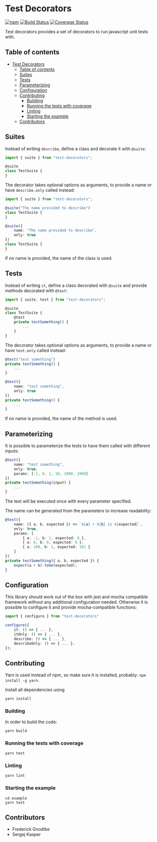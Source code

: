 # Test Decorators

[![npm](https://img.shields.io/npm/v/test-decorators.svg)](https://www.npmjs.com/package/test-decorators)
[![Build Status](https://travis-ci.org/Prior99/test-decorators.svg?branch=master)](https://travis-ci.org/Prior99/test-decorators)
[![Coverage Status](https://coveralls.io/repos/github/Prior99/test-decorators/badge.svg?branch=master)](https://coveralls.io/github/Prior99/test-decorators?branch=master)

Test decorators provides a set of decorators to run javascript unit tests with.

## Table of contents

 * [Test Decorators](#test-decorators)
     * [Table of contents](#table-of-contents)
     * [Suites](#suites)
     * [Tests](#tests)
     * [Parameterizing](#parameterizing)
     * [Configuration](#configuration)
     * [Contributing](#contributing)
         * [Building](#building)
         * [Running the tests with coverage](#running-the-tests-with-coverage)
         * [Linting](#linting)
         * [Starting the example](#starting-the-example)
     * [Contributors](#contributors)

## Suites

Instead of writing `describe`, define a class and decorate it with `@suite`:

```typescript
import { suite } from "test-decorators";

@suite
class TestSuite {
}
```

The decorator takes optional options as arguments, to provide a name or have `describe.only` called
instead:

```typescript
import { suite } from "test-decorators";

@suite("The name provided to describe")
class TestSuite {
}
```

```typescript
@suite({
    name: "The name provided to describe",
    only: true
})
class TestSuite {
}
```

If no name is provided, the name of the class is used.

## Tests

Instead of writing `it`, define a class decorated with `@suite` and provide methods decorated with `@test`:

```typescript
import { suite, test } from "test-decorators";

@suite
class TestSuite {
    @test
    private testSomething() {
        ...
    }
}
```

The decorator takes optional options as arguments, to provide a name or have `test.only` called
instead:

```typescript
@test("test something")
private testSomething() {
    ...
}
```

```typescript
@test({
    name: "test something",
    only: true
})
private testSomething() {
    ...
}
```

If no name is provided, the name of the method is used.

## Parameterizing

It is possible to parameterize the tests to have them called with different inputs:

```typescript
@test({
    name: "test something",
    only: true,
    params: [-1, 0, 1, 10, 1000, 2000]
})
private testSomething(input) {
    ...
}
```

The test will be executed once with every parameter specified.

The name can be generated from the parameters to increase readability:

```typescript
@test({
    name: ({ a, b, expected }) => `${a} + ${b} is ${expected}`,
    only: true,
    params: [
        { a: -1, b: 1, expected: 0 },
        { a: 0, b: 0, expected: 0 },
        { a: 100, b: 1, expected: 101 }
    ]
})
private testSomething({ a, b, expected }) {
    expect(a + b).tobe(expected);
}
```

## Configuration

This library should work out of the box with jest and mocha compatible framework without any
additional configuration needed. Otherwise it is possible to configure it and provide
mocha-compatible functions:

```typescript
import { configure } from "test-decorators"

configure({
    it: () => { ... },
    itOnly: () => { ... },
    describe: () => { ... },
    describeOnly: () => { ... },
});
```

## Contributing

Yarn is used instead of npm, so make sure it is installed, probably: `npm install -g yarn`.

Install all dependencies using

```
yarn install
```

### Building

In order to build the code:

```
yarn build
```

### Running the tests with coverage

```
yarn test
```

### Linting

```
yarn lint
```

### Starting the example

```
cd example
yarn test
```

## Contributors

 - Frederick Gnodtke
 - Sergej Kasper
